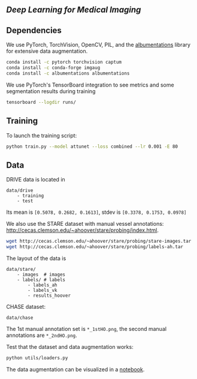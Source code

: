 ## _Deep Learning for Medical Imaging_


## Dependencies

We use PyTorch, TorchVision, OpenCV, PIL, and the [albumentations](https://github.com/albumentations-team/albumentations) library for extensive data augmentation.
```bash
conda install -c pytorch torchvision captum
conda install -c conda-forge imgaug
conda install -c albumentations albumentations
```

We use PyTorch's TensorBoard integration to see metrics and some segmentation results during training
```bash
tensorboard --logdir runs/
```

## Training

To launch the training script:
```bash
python train.py --model attunet --loss combined --lr 0.001 -E 80
```


## Data

DRIVE data is located in
```
data/drive
    - training
    - test
```
Its mean is `[0.5078, 0.2682, 0.1613]`, stdev is `[0.3378, 0.1753, 0.0978]`

We also use the STARE dataset with manual vessel annotations: http://cecas.clemson.edu/~ahoover/stare/probing/index.html.
```bash
wget http://cecas.clemson.edu/~ahoover/stare/probing/stare-images.tar
wget http://cecas.clemson.edu/~ahoover/stare/probing/labels-ah.tar
```
The layout of the data is
```
data/stare/
    - images  # images
    - labels/ # labels
        - labels_ah
        - labels_vk
        - results_hoover
```

CHASE dataset:
```
data/chase
```
The 1st manual annotation set is `*_1stHO.png`, the second manual annotations are `*_2ndHO.png`.


Test that the dataset and data augmentation works:
```bash
python utils/loaders.py
```

The data augmentation can be visualized in a [notebook](augmentations-demo.ipynb).
